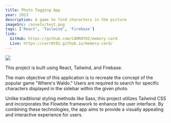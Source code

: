 ```yaml
---
title: Photo Tagging App
year: 2023
description: A game to find characters in the picture
imageSrc: /assets/test.png
tags: ['React', 'Tailwind', 'Firebase']
link:
  GitHub: https://github.com/CARR0T02/memory-card
  Live: https://carr0t02.github.io/memory-card/
---
```


![](/assets/test.png)

This project is built using React, Tailwind, and Firebase.

The main objective of this application is to recreate the concept of the popular game "Where's Waldo." Users are required to search for specific characters displayed in the sidebar within the given photo.

Unlike traditional styling methods like Sass, this project utilizes Tailwind CSS and incorporates the Flowbite framework to enhance the user interface. By combining these technologies, the app aims to provide a visually appealing and interactive experience for users.
